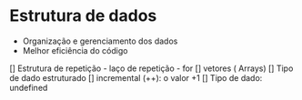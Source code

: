 # Estrutura de dados

- Organização e gerenciamento dos dados
- Melhor eficiência do código

[] Estrutura de repetição
    - laço de repetição
    - for
[] vetores ( Arrays)
    [] Tipo de dado estruturado
[] incremental (++): o valor +1
[] Tipo de dado: undefined